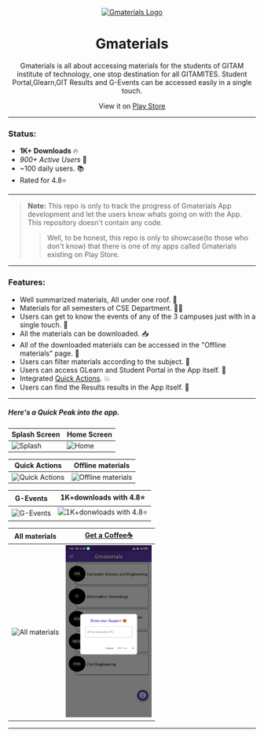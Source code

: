 <p align="center">
  <a href="https://play.google.com/store/apps/details?id=com.we.intialp" target="_blank">
    <img alt="Gmaterials Logo" title="Gmaterials" src="https://lh3.googleusercontent.com/zRh7IKmA7938PJvis_LjphXzBfEy3vmeUgxFodUcUG3GvIv-iNDfiD5ynmi2VWmycUJn=s180-rw" width="150">
  </a>
</p>

<h1 align="center">Gmaterials</h1>

<P align="center">
Gmaterials is all about accessing materials for the students of GITAM institute of technology, one stop destination for all GITAMITES. Student Portal,Glearn,GIT Results and G-Events can be accessed easily in a single touch.
</p>

<p align="center">
  View it on <a href = "https://play.google.com/store/apps/details?id=com.we.intialp" target = "_blank">Play Store</a>
</p>

___

### Status:
* **1K+ Downloads** 🔥
* _900+ Active Users_ 📲
* ~100 daily users. 📚
* Rated for 4.8⭐
___

>**Note:** This repo is only to track the progress of Gmaterials App development and let the users know whats going on with the App. This repository doesn't contain any code.
>> Well, to be honest, this repo is only to showcase(to those who don't know) that there is one of my apps called Gmaterials existing on Play Store.
___

### Features:
* Well summarized materials, All under one roof. 📔
* Materials for all semesters of CSE Department. 👨‍🎓
* Users can get to know the events of any of the 3 campuses just with in a single touch. 🤳
* All the materials can be downloaded. 📥
* All of the downloaded materials can be accessed in the "Offline materials" page. 📁
* Users can filter materials according to the subject. 🔽
* Users can access GLearn and Student Portal in the App itself. 📲
* Integrated [Quick Actions](https://developer.android.com/guide/topics/ui/shortcuts). 💥
* Users can find the Results results in the App itself. 🧐

___

##### Here's a Quick Peak into the app.
|Splash Screen|Home Screen|
|---|---|
|<img src="https://pbs.twimg.com/media/EYddQmVU0AAfhSj?format=jpg&name=large" alt = "Splash" width="175" height="350">|<img src="https://lh3.googleusercontent.com/zPOtQ_OG8zl4cIsH7AwuQDrmte8D_EmrPoev1efWjz_aS5x4GZdZ6iVmiP5NUXq_8A=w720-h310-rw" alt = "Home" width="175" height="350">|

|Quick Actions|Offline materials|
|---|---|
|<img src="https://pbs.twimg.com/media/EYddR7PU0AAHvTC?format=jpg&name=large" alt = "Quick Actions" width="175" height="350">|<img src="https://media-exp1.licdn.com/dms/image/C5622AQEx1bNAo4bBsA/feedshare-shrink_800/0?e=1593648000&v=beta&t=2MRAhm4xQVnE8oQYxEfLmBzrknOeH0B-Ev5SIkXRMg4" alt = "Offline materials" width="175" height="350">

|G-Events|1K+downloads with 4.8⭐|
|---|---|
|<img src="https://media-exp1.licdn.com/dms/image/C5622AQGapiWnaxr_AQ/feedshare-shrink_800/0?e=1593648000&v=beta&t=2uP9GyjbWXvNrD_BMH66bnffbSCi8Fe6Tgo5BNBvTog" alt = "G-Events" width="175" height="350">|<img src="https://media-exp1.licdn.com/dms/image/C5622AQFfSdSOgRa65A/feedshare-shrink_800/0?e=1593648000&v=beta&t=y2JZI72jo0AOVbM5G-ts-pQVG-5JVMtPnAfR_5ioJGA" alt = "1K+donwloads with 4.8⭐" width="175" height="350">

|All materials|[Get a Coffee☕](http://rzp.io/l/supportgmaterials)|
|---|---|
|<img src="https://pbs.twimg.com/media/EYddRakVAAAadOx?format=jpg&name=large" alt = "All materials" width="175" height="350">|<img src="Images/Get%20a%20Coffee.png" alt = "Get a Coffee☕" width="175" height="350">
___
